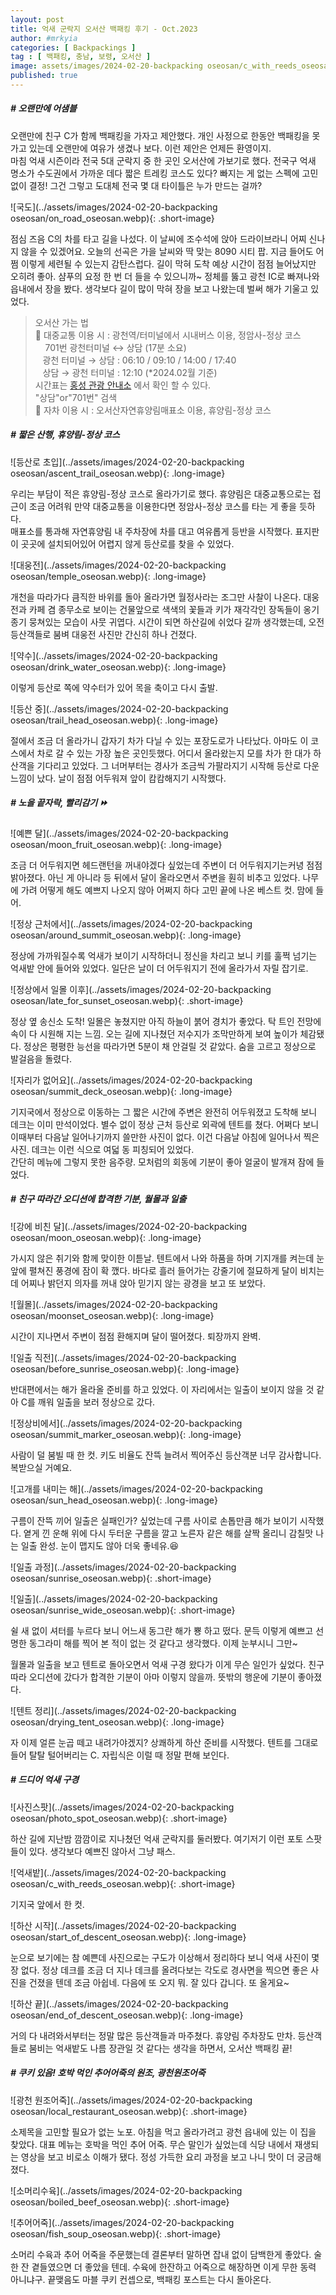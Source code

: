 ```yaml
---
layout: post
title: 억새 군락지 오서산 백패킹 후기 - Oct.2023
author: #mrkyia
categories: [ Backpackings ]
tag : [ 백패킹, 충남, 보령, 오서산 ]
image: assets/images/2024-02-20-backpacking oseosan/c_with_reeds_oseosan.webp
published: true
---
```

##### # 오랜만에 어샘블
  
오랜만에 친구 C가 함께 백패킹을 가자고 제안했다. 개인 사정으로 한동안 백패킹을 못 가고 있는데 오랜만에 여유가 생겼나 보다. 이런 제안은 언제든 환영이지.   
마침 억새 시즌이라 전국 5대 군락지 중 한 곳인 오서산에 가보기로 했다. 전국구 억새 명소가 수도권에서 가까운 데다 짧은 트레킹 코스도 있다? 빠지는 게 없는 스펙에 고민 없이 결정! 그건 그렇고 도대체 전국 몇 대 타이틀은 누가 만드는 걸까?

![국도](../assets/images/2024-02-20-backpacking oseosan/on_road_oseosan.webp){: .short-image}
    
점심 즈음 C의 차를 타고 길을 나섰다. 이 날씨에 조수석에 앉아 드라이브라니 어찌 신나지 않을 수 있겠어요. 오늘의 선곡은 가을 날씨와 딱 맞는 8090 시티 팝. 지금 들어도 어쩜 이렇게 세련될 수 있는지 감탄스럽다. 길이 막혀 도착 예상 시간이 점점 늘어났지만 오히려 좋아. 샴푸의 요정 한 번 더 들을 수 있으니까~
정체를 뚫고 광천 IC로 빠져나와 읍내에서 장을 봤다. 생각보다 길이 많이 막혀 장을 보고 나왔는데 벌써 해가 기울고 있었다.  
  
> 오서산 가는 법  
> 🚌 대중교통 이용 시 : 광천역/터미널에서 시내버스 이용, 정암사-정상 코스   
> &nbsp;&nbsp;&nbsp; 701번 광천터미널 ↔ 상담 (17분 소요)  
> &nbsp;&nbsp;&nbsp;광천 터미널 → 상담 : 06:10 / 09:10 / 14:00 / 17:40   
> &nbsp;&nbsp;&nbsp;상담 → 광천 터미널 : 12:10 (*2024.02월 기준)  
> 시간표는 <a href="https://www.hongseong.go.kr/tour/sub04_0804.do"> 홍성 관광 안내소</a> 에서 확인 할 수 있다.  
> "상담"or"701번" 검색  
> 🚗 자차 이용 시 : 오서산자연휴양림매표소 이용, 휴양림-정상 코스   

##### # 짧은 산행, 휴양림-정상 코스

![등산로 초입](../assets/images/2024-02-20-backpacking oseosan/ascent_trail_oseosan.webp){: .long-image}

우리는 부담이 적은 휴양림-정상 코스로 올라가기로 했다. 휴양림은 대중교통으로는 접근이 조금 어려워 만약 대중교통을 이용한다면 정암사-정상 코스를 타는 게 좋을 듯하다.  
매표소를 통과해 자연휴양림 내 주차장에 차를 대고 여유롭게 등반을 시작했다. 표지판이 곳곳에 설치되어있어 어렵지 않게 등산로를 찾을 수 있었다.  

![대웅전](../assets/images/2024-02-20-backpacking oseosan/temple_oseosan.webp){: .long-image}
  
개천을 따라가다 큼직한 바위를 돌아 올라가면 월정사라는 조그만 사찰이 나온다. 대웅전과 카페 겸 종무소로 보이는 건물앞으로 색색의 꽃들과 키가 재각각인 장독들이 옹기종기 뭉쳐있는 모습이 사뭇 귀엽다. 시간이 되면 하산길에 쉬었다 갈까 생각했는데, 오전 등산객들로 붐벼 대웅전 사진만 간신히 하나 건졌다.  

![약수](../assets/images/2024-02-20-backpacking oseosan/drink_water_oseosan.webp){: .long-image}
  
이렇게 등산로 쪽에 약수터가 있어 목을 축이고 다시 출발.  

![등산 중](../assets/images/2024-02-20-backpacking oseosan/trail_head_oseosan.webp){: .long-image}
  
절에서 조금 더 올라가니 갑자기 차가 다닐 수 있는 포장도로가 나타났다. 아마도 이 코스에서 차로 갈 수 있는 가장 높은 곳인듯했다. 어디서 올라왔는지 모를 차가 한 대가 하산객을 기다리고 있었다. 그 너머부터는 경사가 조금씩 가팔라지기 시작해 등산로 다운 느낌이 났다. 날이 점점 어두워져 앞이 캄캄해지기 시작했다.    

##### # 노을 끝자락, 빨리감기 ⏩
![예쁜 달](../assets/images/2024-02-20-backpacking oseosan/moon_fruit_oseosan.webp){: .long-image}
    
조금 더 어두워지면 헤드랜턴을 꺼내야겠다 싶었는데 주변이 더 어두워지기는커녕 점점 밝아졌다. 아닌 게 아니라 등 뒤에서 달이 올라오면서 주변을 훤히 비추고 있었다. 나무에 가려 어떻게 해도 예쁘지 나오지 않아 어쩌지 하다 고민 끝에 나온 베스트 컷. 맘에 들어.  

![정상 근처에서](../assets/images/2024-02-20-backpacking oseosan/around_summit_oseosan.webp){: .long-image}
  
정상에 가까워질수록 억새가 보이기 시작하더니 정신을 차리고 보니 키를 훌쩍 넘기는 억새밭 안에 들어와 있었다. 일단은 날이 더 어두워지기 전에 올라가서 자릴 잡기로.  
  
![정상에서 일몰 이후](../assets/images/2024-02-20-backpacking oseosan/late_for_sunset_oseosan.webp){: .short-image}

정상 옆 송신소 도착! 일몰은 놓쳤지만 아직 하늘이 붉어 경치가 좋았다. 탁 트인 전망에 속이 다 시원해 지는 느낌. 오는 길에 지나쳤던 저수지가 조막만하게 보여 높이가 체감됐다. 정상은 평평한 능선을 따라가면 5분이 채 안걸릴 것 같았다. 숨을 고르고 정상으로 발걸음을 돌렸다.  
  
![자리가 없어요](../assets/images/2024-02-20-backpacking oseosan/summit_deck_oseosan.webp){: .long-image}
  
기지국에서 정상으로 이동하는 그 짧은 시간에 주변은 완전히 어두워졌고 도착해 보니 데크는 이미 만석이었다. 별수 없이 정상 근처 등산로 외곽에 텐트를 쳤다. 어쩌다 보니 이때부터 다음날 일어나기까지 쓸만한 사진이 없다. 이건 다음날 아침에 일어나서 찍은 사진. 데크는 이런 식으로 여덟 동 피칭되어 있었다.  
간단히 메뉴에 그렇지 못한 음주량. 모처럼의 회동에 기분이 좋아 얼굴이 발개져 잠에 들었다.  
  
##### # 친구 따라간 오디션에 합격한 기분, 월몰과 일출
  
![강에 비친 달](../assets/images/2024-02-20-backpacking oseosan/moon_oseosan.webp){: .long-image}

가시지 않은 취기와 함께 맞이한 이튿날. 텐트에서 나와 하품을 하며 기지개를 켜는데 눈앞에 펼쳐진 풍경에 잠이 확 깼다. 바다로 흘러 들어가는 강줄기에 절묘하게 달이 비치는데 어찌나 밝던지 의자를 꺼내 앉아 믿기지 않는 광경을 보고 또 보았다.  
  
![월몰](../assets/images/2024-02-20-backpacking oseosan/moonset_oseosan.webp){: .long-image}
  
시간이 지나면서 주변이 점점 환해지며 달이 떨어졌다. 퇴장까지 완벽.  
  
![일출 직전](../assets/images/2024-02-20-backpacking oseosan/before_sunrise_oseosan.webp){: .long-image}
  
반대편에서는 해가 올라올 준비를 하고 있었다. 이 자리에서는 일출이 보이지 않을 것 같아 C를 깨워 일출을 보러 정상으로 갔다.  

![정상비에서](../assets/images/2024-02-20-backpacking oseosan/summit_marker_oseosan.webp){: .long-image}
  
사람이 덜 붐빌 때 한 컷. 키도 비율도 잔뜩 늘려서 찍어주신 등산객분 너무 감사합니다. 복받으실 거예요.

![고개를 내미는 해](../assets/images/2024-02-20-backpacking oseosan/sun_head_oseosan.webp){: .long-image}
  
구름이 잔뜩 끼어 일출은 실패인가? 싶었는데 구름 사이로 손톱만큼 해가 보이기 시작했다. 옅게 낀 운해 위에 다시 두터운 구름을 깔고 노른자 같은 해를 살짝 올리니 감칠맛 나는 일출 완성. 눈이 맵지도 않아 더욱 좋네유.😆
  
![일출 과정](../assets/images/2024-02-20-backpacking oseosan/sunrise_oseosan.webp){: .short-image}

![일출](../assets/images/2024-02-20-backpacking oseosan/sunrise_wide_oseosan.webp){: .short-image}
  
쉴 새 없이 셔터를 누르다 보니 어느새 동그란 해가 뿅 하고 떴다. 문득 이렇게 예쁘고 선명한 동그라미 해를 찍어 본 적이 없는 것 같다고 생각했다. 이제 눈부시니 그만~  

월몰과 일출을 보고 텐트로 돌아오면서 억새 구경 왔다가 이게 무슨 일인가 싶었다. 친구 따라 오디션에 갔다가 합격한 기분이 아마 이렇지 않을까. 뜻밖의 행운에 기분이 좋아졌다.  
  
![텐트 정리](../assets/images/2024-02-20-backpacking oseosan/drying_tent_oseosan.webp){: .long-image}
  
자 이제 얼른 눈곱 떼고 내려가야겠지? 상쾌하게 하산 준비를 시작했다. 텐트를 그대로 들어 탈탈 털어버리는 C. 자립식은 이럴 때 정말 편해 보인다.  
  
##### # 드디어 억새 구경
![사진스팟](../assets/images/2024-02-20-backpacking oseosan/photo_spot_oseosan.webp){: .short-image}
  
하산 길에 지난밤 깜깜이로 지나쳤던 억새 군락지를 둘러봤다. 여기저기 이런 포토 스팟들이 있다. 생각보다 예쁘진 않아서 그냥 패스.
  
![억새밭](../assets/images/2024-02-20-backpacking oseosan/c_with_reeds_oseosan.webp){: .short-image}
  
기지국 앞에서 한 컷. 

![하산 시작](../assets/images/2024-02-20-backpacking oseosan/start_of_descent_oseosan.webp){: .long-image}
  
눈으로 보기에는 참 예쁜데 사진으로는 구도가 이상해서 정리하다 보니 억새 사진이 몇 장 없다. 정상 데크를 조금 더 지나 데크를 올려다보는 각도로 경사면을 찍으면 좋은 사진을 건졌을 텐데 조금 아쉽네. 다음에 또 오지 뭐. 잘 있다 갑니다. 또 올게요~  

![하산 끝](../assets/images/2024-02-20-backpacking oseosan/end_of_descent_oseosan.webp){: .long-image}
  
거의 다 내려와서부터는 정말 많은 등산객들과 마주쳤다. 휴양림 주차장도 만차. 등산객들로 붐비는 억새밭도 나름 장관일 것 같다는 생각을 하면서, 오서산 백패킹 끝!  

##### # 쿠키 있음! 호박 먹인 추어어죽의 원조, 광천원조어죽  

![광천 원조어죽](../assets/images/2024-02-20-backpacking oseosan/local_restaurant_oseosan.webp){: .short-image}
  
소제목을 고민할 필요가 없는 노포. 아침을 먹고 올라가려고 광천 읍내에 있는 이 집을 찾았다. 대표 메뉴는 호박을 먹인 추어 어죽. 무슨 말인가 싶었는데 식당 내에서 재생되는 영상을 보고 비로소 이해가 됐다. 정성 가득한 요리 과정을 보고 나니 맛이 더 궁금해졌다.

![소머리수육](../assets/images/2024-02-20-backpacking oseosan/boiled_beef_oseosan.webp){: .short-image}

![추어어죽](../assets/images/2024-02-20-backpacking oseosan/fish_soup_oseosan.webp){: .short-image}

소머리 수육과 추어 어죽을 주문했는데 결론부터 말하면 잡내 없이 담백한게 좋았다. 술 한 잔 곁들였으면 더 좋았을 텐데. 수육에 한잔하고 어죽으로 해장하면 이게 무한 동력 아니냐구. 끝맺음도 마블 쿠키 컨셉으로, 백패킹 포스트는 다시 돌아온다.